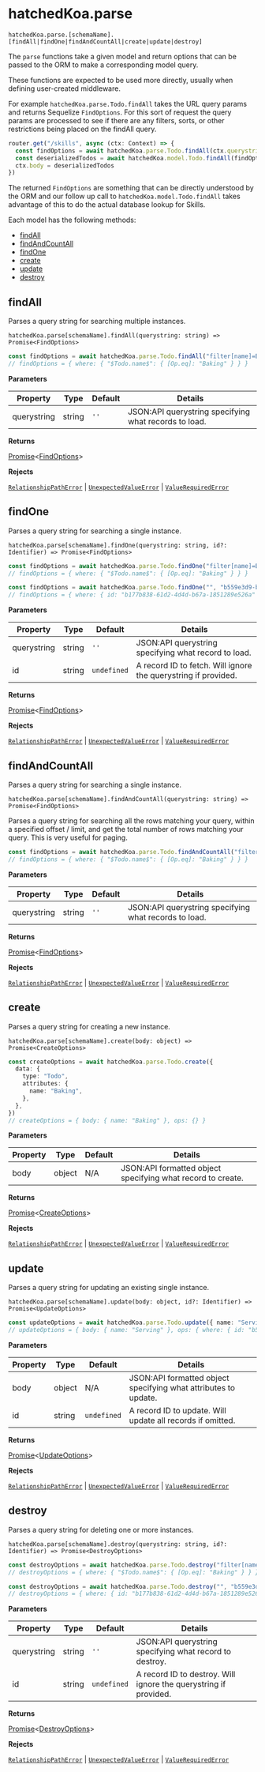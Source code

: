# hatchedKoa.parse

`hatchedKoa.parse.[schemaName].[findAll|findOne|findAndCountAll|create|update|destroy]`

The `parse` functions take a given model and return options that can be passed to the ORM to make a corresponding model query.

These functions are expected to be used more directly, usually when defining user-created middleware.

For example `hatchedKoa.parse.Todo.findAll` takes the URL query params and returns Sequelize `FindOptions`. For this sort of request the query params are processed to see if there are any filters, sorts, or other restrictions being placed on the findAll query.

```ts
router.get("/skills", async (ctx: Context) => {
  const findOptions = await hatchedKoa.parse.Todo.findAll(ctx.querystring)
  const deserializedTodos = await hatchedKoa.model.Todo.findAll(findOptions)
  ctx.body = deserializedTodos
})
```

The returned `FindOptions` are something that can be directly understood by the ORM and our follow up call to `hatchedKoa.model.Todo.findAll` takes advantage of this to do the actual database lookup for Skills.

Each model has the following methods:

- [findAll](#findall)
- [findAndCountAll](#findandcountall)
- [findOne](#findone)
- [create](#create)
- [update](#update)
- [destroy](#destroy)

## findAll

Parses a query string for searching multiple instances.

`hatchedKoa.parse[schemaName].findAll(querystring: string) => Promise<FindOptions>`

```ts
const findOptions = await hatchedKoa.parse.Todo.findAll("filter[name]=Baking")
// findOptions = { where: { "$Todo.name$": { [Op.eq]: "Baking" } } }
```

**Parameters**

| Property    | Type   | Default | Details                                               |
| ----------- | ------ | ------- | ----------------------------------------------------- |
| querystring | string | `''`    | JSON:API querystring specifying what records to load. |

**Returns**

[Promise](https://developer.mozilla.org/en-US/docs/Web/JavaScript/Reference/Global_Objects/Promise)<[FindOptions](https://sequelize.org/api/v6/class/src/model.js~model#static-method-findAll)>

**Rejects**

[`RelationshipPathError`](../../packages/node/src/error/types/RelationshipPathError.ts) |
[`UnexpectedValueError`](../../packages/node/src/error/types/UnexpectedValueError.ts) | [`ValueRequiredError`](../../packages/node/src/error/types/ValueRequiredError.ts)

## findOne

Parses a query string for searching a single instance.

`hatchedKoa.parse[schemaName].findOne(querystring: string, id?: Identifier) => Promise<FindOptions>`

```ts
const findOptions = await hatchedKoa.parse.Todo.findOne("filter[name]=Baking")
// findOptions = { where: { "$Todo.name$": { [Op.eq]: "Baking" } } }

const findOptions = await hatchedKoa.parse.Todo.findOne("", "b559e3d9-bad7-4b3d-8b75-e406dfec4673")
// findOptions = { where: { id: "b177b838-61d2-4d4d-b67a-1851289e526a" } }
```

**Parameters**

| Property    | Type   | Default     | Details                                                        |
| ----------- | ------ | ----------- | -------------------------------------------------------------- |
| querystring | string | `''`        | JSON:API querystring specifying what record to load.           |
| id          | string | `undefined` | A record ID to fetch. Will ignore the querystring if provided. |

**Returns**

[Promise](https://developer.mozilla.org/en-US/docs/Web/JavaScript/Reference/Global_Objects/Promise)<[FindOptions](https://sequelize.org/api/v6/class/src/model.js~model#static-method-findAll)>

**Rejects**

[`RelationshipPathError`](../../packages/node/src/error/types/RelationshipPathError.ts) |
[`UnexpectedValueError`](../../packages/node/src/error/types/UnexpectedValueError.ts) | [`ValueRequiredError`](../../packages/node/src/error/types/ValueRequiredError.ts)

## findAndCountAll

Parses a query string for searching a single instance.

`hatchedKoa.parse[schemaName].findAndCountAll(querystring: string) => Promise<FindOptions>`

Parses a query string for searching all the rows matching your query, within a specified offset / limit, and get the total number of rows matching your query. This is very useful for paging.

```ts
const findOptions = await hatchedKoa.parse.Todo.findAndCountAll("filter[name]=Baking&limit=10&offset=0")
// findOptions = { where: { "$Todo.name$": { [Op.eq]: "Baking" } } }
```

**Parameters**

| Property    | Type   | Default | Details                                               |
| ----------- | ------ | ------- | ----------------------------------------------------- |
| querystring | string | `''`    | JSON:API querystring specifying what records to load. |

**Returns**

[Promise](https://developer.mozilla.org/en-US/docs/Web/JavaScript/Reference/Global_Objects/Promise)<[FindOptions](https://sequelize.org/api/v6/class/src/model.js~model#static-method-findAll)>

**Rejects**

[`RelationshipPathError`](../../packages/node/src/error/types/RelationshipPathError.ts) |
[`UnexpectedValueError`](../../packages/node/src/error/types/UnexpectedValueError.ts) | [`ValueRequiredError`](../../packages/node/src/error/types/ValueRequiredError.ts)

## create

Parses a query string for creating a new instance.

`hatchedKoa.parse[schemaName].create(body: object) => Promise<CreateOptions>`

```ts
const createOptions = await hatchedKoa.parse.Todo.create({
  data: {
    type: "Todo",
    attributes: {
      name: "Baking",
    },
  },
})
// createOptions = { body: { name: "Baking" }, ops: {} }
```

**Parameters**

| Property | Type   | Default | Details                                                     |
| -------- | ------ | ------- | ----------------------------------------------------------- |
| body     | object | N/A     | JSON:API formatted object specifying what record to create. |

**Returns**

[Promise](https://developer.mozilla.org/en-US/docs/Web/JavaScript/Reference/Global_Objects/Promise)<[CreateOptions](https://sequelize.org/api/v6/class/src/model.js~model#static-method-create)>

**Rejects**

[`RelationshipPathError`](../../packages/node/src/error/types/RelationshipPathError.ts) |
[`UnexpectedValueError`](../../packages/node/src/error/types/UnexpectedValueError.ts) | [`ValueRequiredError`](../../packages/node/src/error/types/ValueRequiredError.ts)

## update

Parses a query string for updating an existing single instance.

`hatchedKoa.parse[schemaName].update(body: object, id?: Identifier) => Promise<UpdateOptions>`

```ts
const updateOptions = await hatchedKoa.parse.Todo.update({ name: "Serving" }, "b559e3d9-bad7-4b3d-8b75-e406dfec4673")
// updateOptions = { body: { name: "Serving" }, ops: { where: { id: "b559e3d9-bad7-4b3d-8b75-e406dfec4673" } } }
```

**Parameters**

| Property | Type   | Default     | Details                                                         |
| -------- | ------ | ----------- | --------------------------------------------------------------- |
| body     | object | N/A         | JSON:API formatted object specifying what attributes to update. |
| id       | string | `undefined` | A record ID to update. Will update all records if omitted.      |

**Returns**

[Promise](https://developer.mozilla.org/en-US/docs/Web/JavaScript/Reference/Global_Objects/Promise)<[UpdateOptions](https://sequelize.org/api/v6/class/src/model.js~model#static-method-update)>

**Rejects**

[`RelationshipPathError`](../../packages/node/src/error/types/RelationshipPathError.ts) |
[`UnexpectedValueError`](../../packages/node/src/error/types/UnexpectedValueError.ts) | [`ValueRequiredError`](../../packages/node/src/error/types/ValueRequiredError.ts)

## destroy

Parses a query string for deleting one or more instances.

`hatchedKoa.parse[schemaName].destroy(querystring: string, id?: Identifier) => Promise<DestroyOptions>`

```ts
const destroyOptions = await hatchedKoa.parse.Todo.destroy("filter[name]=Baking")
// destroyOptions = { where: { "$Todo.name$": { [Op.eq]: "Baking" } } }

const destroyOptions = await hatchedKoa.parse.Todo.destroy("", "b559e3d9-bad7-4b3d-8b75-e406dfec4673")
// destroyOptions = { where: { id: "b177b838-61d2-4d4d-b67a-1851289e526a" } }
```

**Parameters**

| Property    | Type   | Default     | Details                                                          |
| ----------- | ------ | ----------- | ---------------------------------------------------------------- |
| querystring | string | `''`        | JSON:API querystring specifying what record to destroy.          |
| id          | string | `undefined` | A record ID to destroy. Will ignore the querystring if provided. |

**Returns**

[Promise](https://developer.mozilla.org/en-US/docs/Web/JavaScript/Reference/Global_Objects/Promise)<[DestroyOptions](https://sequelize.org/api/v6/class/src/model.js~model#static-method-destroy)>

**Rejects**

[`RelationshipPathError`](../../packages/node/src/error/types/RelationshipPathError.ts) |
[`UnexpectedValueError`](../../packages/node/src/error/types/UnexpectedValueError.ts) | [`ValueRequiredError`](../../packages/node/src/error/types/ValueRequiredError.ts)

